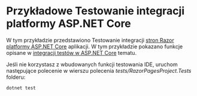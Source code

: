 # <a name="aspnet-core-integration-testing-sample"></a>Przykładowe Testowanie integracji platformy ASP.NET Core

W tym przykładzie przedstawiono Testowanie integracji [stron Razor platformy ASP.NET Core](https://docs.microsoft.com/aspnet/core/mvc/razor-pages) aplikacji. W tym przykładzie pokazano funkcje opisane w [integracji testów w ASP.NET Core](https://docs.microsoft.com/aspnet/core/test/integration-tests) tematu.

Jeśli nie korzystasz z wbudowanych funkcji testowania IDE, uruchom następujące polecenie w wierszu polecenia *tests/RazorPagesProject.Tests* folderu:

```console
dotnet test
```
